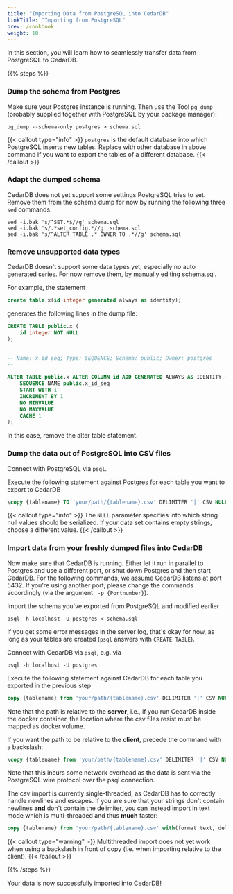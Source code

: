 ```yaml
---
title: "Importing Data from PostgreSQL into CedarDB"
linkTitle: "Importing from PostgreSQL"
prev: /cookbook
weight: 10
---
```

In this section, you will learn how to seamlessly transfer data from PostgreSQL to CedarDB.

{{% steps %}}

### Dump the schema from Postgres
Make sure your Postgres instance is running.
Then use the Tool `pg_dump` (probably supplied together with PostgreSQL by your package manager):

```shell
pg_dump --schema-only postgres > schema.sql
```


{{< callout type="info" >}}
`postgres` is the default database into which PostgreSQL inserts new tables. Replace with other database in above command if you want to export the tables of a different database.
{{< /callout >}}

### Adapt the dumped schema
CedarDB does not yet support some settings PostgreSQL tries to set. Remove them from the schema dump for now by running the following three `sed` commands:
```shell
sed -i.bak 's/^SET.*$//g' schema.sql
sed -i.bak 's/.*set_config.*//g' schema.sql
sed -i.bak 's/^ALTER TABLE .* OWNER TO .*//g' schema.sql
```

### Remove unsupported data types
CedarDB doesn't support some data types yet, especially no auto generated series. For now remove them, by manually editing schema.sql.

For example, the statement

```sql
create table x(id integer generated always as identity);
```

generates the following lines in the dump file:
```sql
CREATE TABLE public.x (
    id integer NOT NULL
);

--
-- Name: x_id_seq; Type: SEQUENCE; Schema: public; Owner: postgres
--

ALTER TABLE public.x ALTER COLUMN id ADD GENERATED ALWAYS AS IDENTITY (
    SEQUENCE NAME public.x_id_seq
    START WITH 1
    INCREMENT BY 1
    NO MINVALUE
    NO MAXVALUE
    CACHE 1
);
```
In this case, remove the alter table statement.

### Dump the data out of PostgreSQL into CSV files
Connect with PostgreSQL via `psql`.

Execute the following statement against Postgres for each table you want to export to CedarDB
```sql
\copy {tablename} TO 'your/path/{tablename}.csv' DELIMITER '|' CSV NULL '';
```
{{< callout type="info" >}}
The `NULL` parameter specifies into which string null values should be serialized. If your data set contains empty strings, choose a different value.
{{< /callout >}}

### Import data from your freshly dumped files into CedarDB

Now make sure that CedarDB is running. Either let it run in parallel to Postgres and use a different port, or shut down Postgres and then start CedarDB. 
For the following commands, we assume CedarDB listens at port 5432. If you're using another port, please change the commands accordingly (via the argument ` -p {Portnumber}`). 

Import the schema you've exported from PostgreSQL and modified earlier

```shell
psql -h localhost -U postgres < schema.sql
```

If you get some error messages in the server log, that's okay for now, as long as your tables are created (`psql` answers with `CREATE TABLE`).

Connect with CedarDB via `psql`, e.g. via 
```shell
psql -h localhost -U postgres
```

Execute the following statement against CedarDB for each table you exported in the previous step
```sql
copy {tablename} from 'your/path/{tablename}.csv' DELIMITER '|' CSV NULL '';
```

Note that the path is relative to the **server**, i.e., if you run CedarDB inside the docker container, the location where the csv files resist must be mapped as docker volume.

If you want the path to be relative to the **client**, precede the command with a backslash:
```sql
\copy {tablename} from 'your/path/{tablename}.csv' DELIMITER '|' CSV NULL '';
```

Note that this incurs some network overhead as the data is sent via the PostgreSQL wire protocol over the psql connection.

The csv import is currently single-threaded, as CedarDB has to correctly handle newlines and escapes. If you are sure that your strings don't contain newlines **and** don't contain the delimiter, you can instead import in text mode which is multi-threaded and thus **much** faster:
```sql
copy {tablename} from 'your/path/{tablename}.csv' with(format text, delimiter '|', null '');
```

{{< callout type="warning" >}}
Multithreaded import does not yet work when using a backslash in front of copy (i.e. when importing relative to the client).
{{< /callout >}}


{{% /steps %}}




Your data is now successfully imported into CedarDB!

